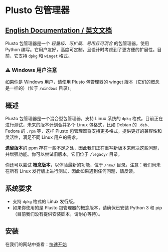 # Plusto 包管理器

## [English Documentation / 英文文档](readme.md)

Plusto 包管理器是一个 *轻量级、可扩展、易用且可混合* 的包管理器，使用 Python 编写。它用户友好，高度可定制，且设计时考虑到了更方便的扩展性。目前，它支持 `dpkg` 和 `winget` 格式。

### ⚠️ Windows 用户注意
如果你是 Windows 用户，请使用 Plusto 包管理器的 winget 版本（它们的概念是一样的）（位于 `/windows` 目录）。

## 概述

Plusto 包管理器是一个混合型包管理器，支持 Linux 系统的 `dpkg` 格式。目前正在进行测试，未来的版本计划合并多个 Linux 包格式，比如 Debian 的 `.deb`、Fedora 的 `.rpm` 等，这样 Plusto 包管理器将支持更多格式，提供更好的兼容性和灵活性，满足不同 Linux 用户的需求。

**遗留版本**的 ppm 存在一些不足之处，因此我们正在重写新版本来解决这些问题，并增强功能。你可以尝试旧版本，它们位于 `/legacy/` 目录。

你还可以尝试 **概念版本**，以体验最新的功能，位于 `/new/` 目录。注意：我们尚未在所有 Linux 发行版上进行测试，因此如果遇到任何问题，请反馈。

## 系统要求

- 支持 `dpkg` 格式的 Linux 发行版。
- 如果你使用的是 Plusto 包管理器的概念版本，请确保已安装 Python 3 和 pip（目前我们没有提供安装脚本，请耐心等待）。

## 安装

在我们的网站中查看：[快速开始](https://ppm.stevesuk.eu.org/getting-started.html)